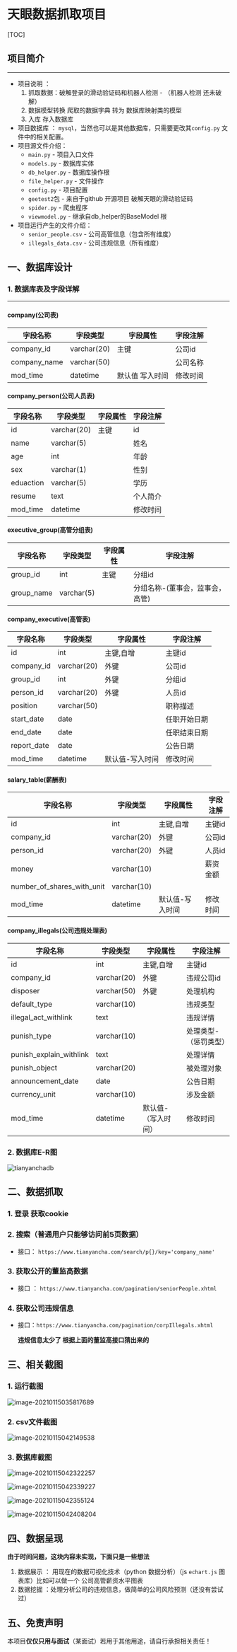 

# 天眼数据抓取项目

[TOC]



## 项目简介

------

- 项目说明 ：
  1. 抓取数据：破解登录的滑动验证码和机器人检测 - （机器人检测 还未破解）
  2. 数据模型转换  爬取的数据字典 转为 数据库映射类的模型
  3. 入库 存入数据库
- 项目数据库 ： `mysql`，当然也可以是其他数据库，只需要更改其`config.py` 文件中的相关配置。
- 项目源文件介绍：
  - `main.py` - 项目入口文件
  - `models.py` - 数据库实体
  - `db_helper.py` - 数据库操作根
  - `file_helper.py` - 文件操作
  - `config.py` - 项目配置
  - `geetest2`包 - 来自于github 开源项目 破解天眼的滑动验证码
  - `spider.py` - 爬虫程序
  - `viewmodel.py` - 继承自db_helper的BaseModel 根
- 项目运行产生的文件介绍：
  - `senior_people.csv` - 公司高管信息（包含所有维度）
  - `illegals_data.csv` - 公司违规信息（所有维度）

## 一、数据库设计



### 1. 数据库表及字段详解

------

#### company(公司表)

| 字段名称     | 字段类型    | 字段属性        | 字段注解 |
| ------------ | ----------- | --------------- | -------- |
| company_id   | varchar(20) | 主键            | 公司id   |
| company_name | varchar(50) |                 | 公司名称 |
| mod_time     | datetime    | 默认值 写入时间 | 修改时间 |

#### company_person(公司人员表)

| 字段名称  | 字段类型    | 字段属性 | 字段注解 |
| --------- | ----------- | -------- | -------- |
| id        | varchar(20) | 主键     | id       |
| name      | varchar(5)  |          | 姓名     |
| age       | int         |          | 年龄     |
| sex       | varchar(1)  |          | 性别     |
| eduaction | varchar(5)  |          | 学历     |
| resume    | text        |          | 个人简介 |
| mod_time  | datetime    |          | 修改时间 |

#### executive_group(高管分组表)

| 字段名称   | 字段类型   | 字段属性 | 字段注解                        |
| ---------- | ---------- | -------- | ------------------------------- |
| group_id   | int        | 主键     | 分组id                          |
| group_name | varchar(5) |          | 分组名称-(董事会，监事会，高管) |

#### company_executive(高管表)

| 字段名称    | 字段类型    | 字段属性        | 字段注解     |
| ----------- | ----------- | --------------- | ------------ |
| id          | int         | 主键,自增       | 主键id       |
| company_id  | varchar(20) | 外键            | 公司id       |
| group_id    | int         | 外键            | 分组id       |
| person_id   | varchar(20) | 外键            | 人员id       |
| position    | varchar(50) |                 | 职称描述     |
| start_date  | date        |                 | 任职开始日期 |
| end_date    | date        |                 | 任职结束日期 |
| report_date | date        |                 | 公告日期     |
| mod_time    | datetime    | 默认值-写入时间 | 修改时间     |

#### salary_table(薪酬表)

| 字段名称                   | 字段类型    | 字段属性        | 字段注解 |
| -------------------------- | ----------- | --------------- | -------- |
| id                         | int         | 主键,自增       | 主键id   |
| company_id                 | varchar(20) | 外键            | 公司id   |
| person_id                  | varchar(20) | 外键            | 人员id   |
| money                      | varchar(10) |                 | 薪资金额 |
| number_of_shares_with_unit | varchar(10) |                 |          |
| mod_time                   | datetime    | 默认值-写入时间 | 修改时间 |

#### company_illegals(公司违规处理表)

| 字段名称                | 字段类型    | 字段属性            | 字段注解              |
| ----------------------- | ----------- | ------------------- | --------------------- |
| id                      | int         | 主键,自增           | 主键id                |
| company_id              | varchar(20) | 外键                | 违规公司id            |
| disposer                | varchar(50) | 外键                | 处理机构              |
| default_type            | varchar(10) |                     | 违规类型              |
| illegal_act_withlink    | text        |                     | 违规详情              |
| punish_type             | varchar(10) |                     | 处理类型-（惩罚类型） |
| punish_explain_withlink | text        |                     | 处理详情              |
| punish_object           | varchar(20) |                     | 被处理对象            |
| announcement_date       | date        |                     | 公告日期              |
| currency_unit           | varchar(10) |                     | 涉及金额              |
| mod_time                | datetime    | 默认值-（写入时间） | 修改时间              |



### 2. 数据库E-R图

![tianyanchadb](https://blog.bglb.work/img/20210114230750.png?x-oss-process=style/blog_img)



## 二、数据抓取

### 1. 登录 获取cookie

### 2. 搜索（普通用户只能够访问前5页数据）

- 接口： `https://www.tianyancha.com/search/p{}/key='company_name'`

### 3. 获取公开的董监高数据

- 接口 ： `https://www.tianyancha.com/pagination/seniorPeople.xhtml`

### 4. 获取公司违规信息

- 接口：`https://www.tianyancha.com/pagination/corpIllegals.xhtml`

  **违规信息太少了 根据上面的董监高接口猜出来的**



## 三、相关截图



### 1. 运行截图

![image-20210115035817689](https://blog.bglb.work/img/20210115035817.png?x-oss-process=style/blog_img)



### 2. csv文件截图

![image-20210115042149538](https://blog.bglb.work/img/20210115042149.png?x-oss-process=style/blog_img)



### 3. 数据库截图

![image-20210115042322257](https://blog.bglb.work/img/20210115042322.png?x-oss-process=style/blog_img)

![image-20210115042339227](https://blog.bglb.work/img/20210115042339.png?x-oss-process=style/blog_img)

![image-20210115042355124](https://blog.bglb.work/img/20210115042355.png?x-oss-process=style/blog_img)

![image-20210115042408204](https://blog.bglb.work/img/20210115042408.png?x-oss-process=style/blog_img)

## 四、数据呈现

**由于时间问题，这块内容未实现，下面只是一些想法**

1. 数据展示 ： 用现在的数据可视化技术（python 数据分析）（js `echart.js` 图表库）比如可以做一个 公司高管薪资水平图表
2. 数据挖掘 ：处理分析公司的违规信息，做简单的公司风险预测（还没有尝试过）

## 五、免责声明

本项目**仅仅只用与面试**（某面试）若用于其他用途，请自行承担相关责任！

